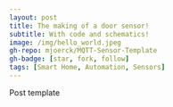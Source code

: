 ```yaml
---
layout: post
title: The making of a door sensor!
subtitle: With code and schematics!
image: /img/hello_world.jpeg
gh-repo: mjoerck/MQTT-Sensor-Template
gh-badge: [star, fork, follow]
tags: [Smart Home, Automation, Sensors]
---
```


Post template
